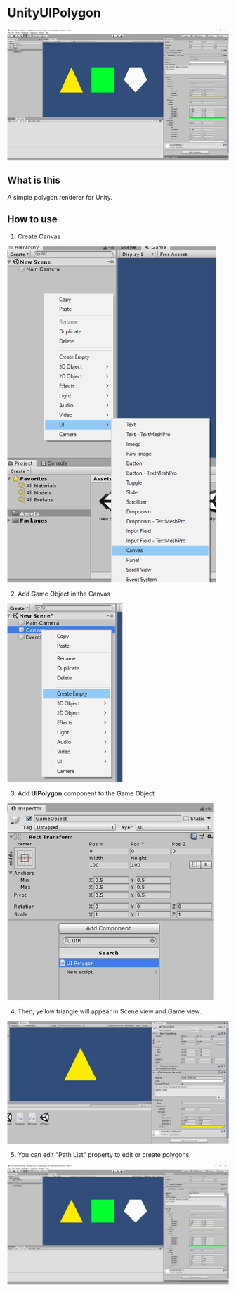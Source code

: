 # UnityUIPolygon

<img src=Docs/screenshot.png height="300">

## What is this

A simple polygon renderer for Unity.


## How to use

1. Create Canvas

<img src=Docs/step1.png >

2. Add Game Object in the Canvas

<img src=Docs/step2.png>

3. Add **UIPolygon** component to the Game Object

<img src=Docs/step3.png>

4. Then, yellow triangle will appear in Scene view and Game view.

<img src=Docs/step4.png>

5. You can edit "Path List" property to edit or create polygons.

<img src=Docs/step5.png>

